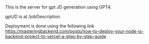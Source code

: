 This is the server for gpt JD generation using GPT4.

gptJD is at /jobDescription.

Deployment is done using the following link
https://masteringbackend.com/posts/how-to-deploy-your-node-js-backend-project-to-vercel-a-step-by-step-guide